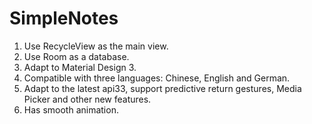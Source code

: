 # SimpleNotes
1. Use RecycleView as the main view.
2. Use Room as a database.
3. Adapt to Material Design 3.
4. Compatible with three languages: Chinese, English and German.
5. Adapt to the latest api33, support predictive return gestures, Media Picker and other new features.
6. Has smooth animation.

